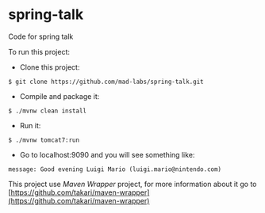# spring-talk
Code for spring talk

To run this project:

* Clone this project:
```
$ git clone https://github.com/mad-labs/spring-talk.git
```

* Compile and package it:
```
$ ./mvnw clean install
```

* Run it:
```
$ ./mvnw tomcat7:run
```

* Go to localhost:9090 and you will see something like:
```
message: Good evening Luigi Mario (luigi.mario@nintendo.com)
```

This project use *Maven Wrapper* project,
for more information about it go to [https://github.com/takari/maven-wrapper](https://github.com/takari/maven-wrapper)
